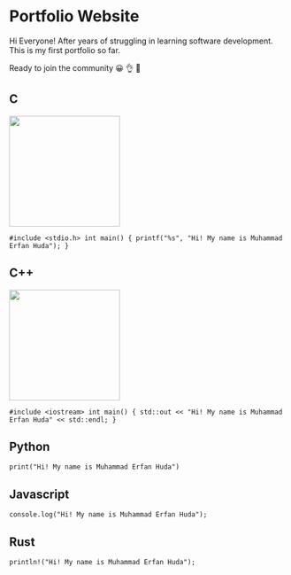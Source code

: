 # Portfolio Website

Hi Everyone!
After years of struggling in learning software development. This is my first portfolio so far.

Ready to join the community &#128512; &#128076; &#129309;

## C
<img src="https://encrypted-tbn0.gstatic.com/images?q=tbn:ANd9GcRT1JcScz9Ore7iksOJ53HnXawXfq-RskFvAQ&s" width="200">
<!-- ![C](https://encrypted-tbn0.gstatic.com/images?q=tbn:ANd9GcRT1JcScz9Ore7iksOJ53HnXawXfq-RskFvAQ&s) -->

`
#include <stdio.h>
int main()
{
  printf("%s", "Hi! My name is Muhammad Erfan Huda");
}
`

## C++
<img src="https://banner2.cleanpng.com/20180408/pew/avgkwvnq1.webp" width="200">
<!-- ![C++](https://banner2.cleanpng.com/20180408/pew/avgkwvnq1.webp) -->

`
#include <iostream>
int main()
{
  std::out << "Hi! My name is Muhammad Erfan Huda" << std::endl;
}
`

## Python
`print("Hi! My name is Muhammad Erfan Huda")`

## Javascript
`console.log("Hi! My name is Muhammad Erfan Huda");`

## Rust
`println!("Hi! My name is Muhammad Erfan Huda");`
